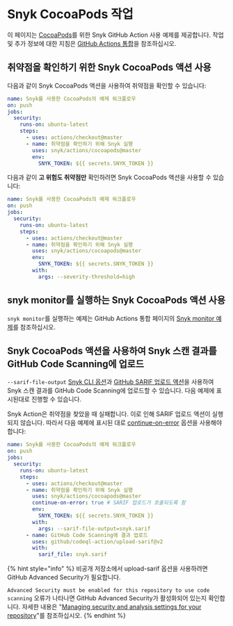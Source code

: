 # Snyk CocoaPods 작업

이 페이지는 [CocoaPods](https://github.com/snyk/actions/tree/master/cocoapods)를 위한 Snyk GitHub Action 사용 예제를 제공합니다. 작업 및 추가 정보에 대한 지침은 [GitHub Actions 통합](https://docs.snyk.io/integrations/ci-cd-integrations/github-actions-integration)을 참조하십시오.

## 취약점을 확인하기 위한 Snyk CocoaPods 액션 사용

다음과 같이 Snyk CocoaPods 액션을 사용하여 취약점을 확인할 수 있습니다:

```yaml
name: Snyk를 사용한 CocoaPods의 예제 워크플로우
on: push
jobs:
  security:
    runs-on: ubuntu-latest
    steps:
      - uses: actions/checkout@master
      - name: 취약점을 확인하기 위해 Snyk 실행
        uses: snyk/actions/cocoapods@master
        env:
          SNYK_TOKEN: ${{ secrets.SNYK_TOKEN }}
```

다음과 같이 **고 위험도 취약점만** 확인하려면 Snyk CocoaPods 액션을 사용할 수 있습니다:

```yaml
name: Snyk를 사용한 CocoaPods의 예제 워크플로우
on: push
jobs:
  security:
    runs-on: ubuntu-latest
    steps:
      - uses: actions/checkout@master
      - name: 취약점을 확인하기 위해 Snyk 실행
        uses: snyk/actions/cocoapods@master
        env:
          SNYK_TOKEN: ${{ secrets.SNYK_TOKEN }}
        with:
          args: --severity-threshold=high
```

## snyk monitor를 실행하는 Snyk CocoaPods 액션 사용

`snyk monitor`를 실행하는 예제는 GitHub Actions 통합 페이지의 [Snyk monitor 예제](https://docs.snyk.io/integrations/ci-cd-integrations/github-actions-integration#snyk-monitor-example)를 참조하십시오.

## Snyk CocoaPods 액션을 사용하여 Snyk 스캔 결과를 GitHub Code Scanning에 업로드

`--sarif-file-output` [Snyk CLI 옵션](https://docs.snyk.io/snyk-cli/cli-reference)과 [GitHub SARIF 업로드 액션](https://docs.github.com/en/code-security/secure-coding/uploading-a-sarif-file-to-github)을 사용하여 Snyk 스캔 결과를 GitHub Code Scanning에 업로드할 수 있습니다. 다음 예제에 표시된대로 진행할 수 있습니다.

Snyk Action은 취약점을 찾았을 때 실패합니다. 이로 인해 SARIF 업로드 액션이 실행되지 않습니다. 따라서 다음 예제에 표시된 대로 [continue-on-error](https://docs.github.com/en/actions/reference/workflow-syntax-for-github-actions#jobsjob\_idstepscontinue-on-error) 옵션을 사용해야 합니다:

```yaml
name: Snyk를 사용한 CocoaPods의 예제 워크플로우
on: push
jobs:
  security:
    runs-on: ubuntu-latest
    steps:
      - uses: actions/checkout@master
      - name: 취약점을 확인하기 위해 Snyk 실행
        uses: snyk/actions/cocoapods@master
        continue-on-error: true # SARIF 업로드가 호출되도록 함
        env:
          SNYK_TOKEN: ${{ secrets.SNYK_TOKEN }}
        with:
          args: --sarif-file-output=snyk.sarif
      - name: GitHub Code Scanning에 결과 업로드
        uses: github/codeql-action/upload-sarif@v2
        with:
          sarif_file: snyk.sarif
```

{% hint style="info" %}
비공개 저장소에서 upload-sarif 옵션을 사용하려면 GitHub Advanced Security가 필요합니다. &#x20;

`Advanced Security must be enabled for this repository to use code scanning` 오류가 나타나면 GitHub Advanced Security가 활성화되어 있는지 확인합니다. 자세한 내용은 "[Managing security and analysis settings for your repository](https://docs.github.com/en/repositories/managing-your-repositorys-settings-and-features/enabling-features-for-your-repository/managing-security-and-analysis-settings-for-your-repository)"를 참조하십시오.
{% endhint %}